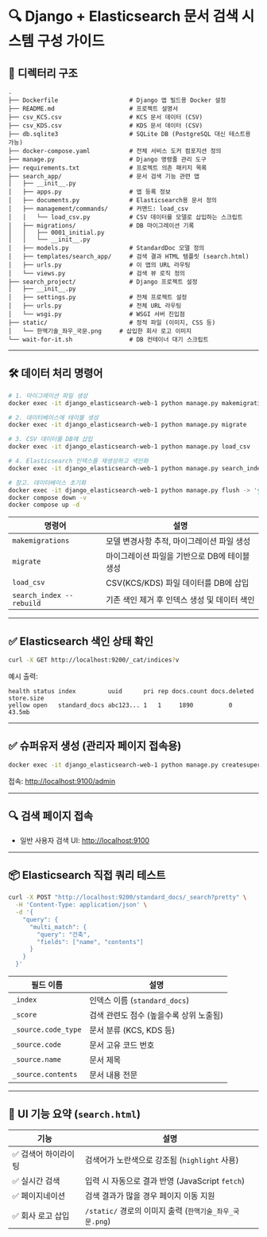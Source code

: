 # 🔍 Django + Elasticsearch 문서 검색 시스템 구성 가이드

## 📁 디렉터리 구조

```
.
├── Dockerfile                    # Django 앱 빌드용 Docker 설정
├── README.md                     # 프로젝트 설명서
├── csv_KCS.csv                   # KCS 문서 데이터 (CSV)
├── csv_KDS.csv                   # KDS 문서 데이터 (CSV)
├── db.sqlite3                    # SQLite DB (PostgreSQL 대신 테스트용 가능)
├── docker-compose.yaml           # 전체 서비스 도커 컴포지션 정의
├── manage.py                     # Django 명령줄 관리 도구
├── requirements.txt              # 프로젝트 의존 패키지 목록
├── search_app/                   # 문서 검색 기능 관련 앱
│   ├── __init__.py
│   ├── apps.py                   # 앱 등록 정보
│   ├── documents.py              # Elasticsearch용 문서 정의
│   ├── management/commands/      # 커맨드: load_csv
│   │   └── load_csv.py           # CSV 데이터를 모델로 삽입하는 스크립트
│   ├── migrations/               # DB 마이그레이션 기록
│   │   ├── 0001_initial.py
│   │   └── __init__.py
│   ├── models.py                 # StandardDoc 모델 정의
│   ├── templates/search_app/     # 검색 결과 HTML 템플릿 (search.html)
│   ├── urls.py                   # 이 앱의 URL 라우팅
│   └── views.py                  # 검색 뷰 로직 정의
├── search_project/               # Django 프로젝트 설정
│   ├── __init__.py
│   ├── settings.py               # 전체 프로젝트 설정
│   ├── urls.py                   # 전체 URL 라우팅
│   └── wsgi.py                   # WSGI 서버 진입점
├── static/                       # 정적 파일 (이미지, CSS 등)
│   └── 한맥기술_좌우_국문.png     # 삽입한 회사 로고 이미지
└── wait-for-it.sh                # DB 컨테이너 대기 스크립트
```

---

## 🛠️ 데이터 처리 명령어

```bash
# 1. 마이그레이션 파일 생성
docker exec -it django_elasticsearch-web-1 python manage.py makemigrations search_app

# 2. 데이터베이스에 테이블 생성
docker exec -it django_elasticsearch-web-1 python manage.py migrate

# 3. CSV 데이터를 DB에 삽입
docker exec -it django_elasticsearch-web-1 python manage.py load_csv

# 4. Elasticsearch 인덱스를 재생성하고 색인화
docker exec -it django_elasticsearch-web-1 python manage.py search_index --rebuild

# 참고. 데이터베이스 초기화
docker exec -it django_elasticsearch-web-1 python manage.py flush -> 'yes'
docker compose down -v
docker compose up -d
```

| 명령어                          | 설명                                              |
|-------------------------------|---------------------------------------------------|
| `makemigrations`              | 모델 변경사항 추적, 마이그레이션 파일 생성       |
| `migrate`                     | 마이그레이션 파일을 기반으로 DB에 테이블 생성     |
| `load_csv`                    | CSV(KCS/KDS) 파일 데이터를 DB에 삽입              |
| `search_index --rebuild`      | 기존 색인 제거 후 인덱스 생성 및 데이터 색인      |

---

## ✅ Elasticsearch 색인 상태 확인

```bash
curl -X GET http://localhost:9200/_cat/indices?v
```

예시 출력:
```
health status index         uuid      pri rep docs.count docs.deleted store.size
yellow open   standard_docs abc123... 1   1     1890          0        43.5mb
```

---

## ✅ 슈퍼유저 생성 (관리자 페이지 접속용)

```bash
docker exec -it django_elasticsearch-web-1 python manage.py createsuperuser
```

접속: [http://localhost:9100/admin](http://localhost:9100/admin)

---

## 🔍 검색 페이지 접속

- 일반 사용자 검색 UI: [http://localhost:9100](http://localhost:9100)

---

## 📦 Elasticsearch 직접 쿼리 테스트

```bash
curl -X POST "http://localhost:9200/standard_docs/_search?pretty" \
  -H 'Content-Type: application/json' \
  -d '{
    "query": {
      "multi_match": {
        "query": "건축",
        "fields": ["name", "contents"]
      }
    }
  }'
```

| 필드 이름            | 설명                                      |
|----------------------|-------------------------------------------|
| `_index`             | 인덱스 이름 (`standard_docs`)             |
| `_score`             | 검색 관련도 점수 (높을수록 상위 노출됨)   |
| `_source.code_type`  | 문서 분류 (KCS, KDS 등)                   |
| `_source.code`       | 문서 고유 코드 번호                       |
| `_source.name`       | 문서 제목                                 |
| `_source.contents`   | 문서 내용 전문                            |

---

## 🎨 UI 기능 요약 (`search.html`)

| 기능                  | 설명                                                       |
|-----------------------|------------------------------------------------------------|
| ✅ 검색어 하이라이팅  | 검색어가 노란색으로 강조됨 (`highlight` 사용)              |
| ✅ 실시간 검색        | 입력 시 자동으로 결과 반영 (JavaScript `fetch`)            |
| ✅ 페이지네이션       | 검색 결과가 많을 경우 페이지 이동 지원                      |
| ✅ 회사 로고 삽입     | `/static/` 경로의 이미지 출력 (`한맥기술_좌우_국문.png`)    |